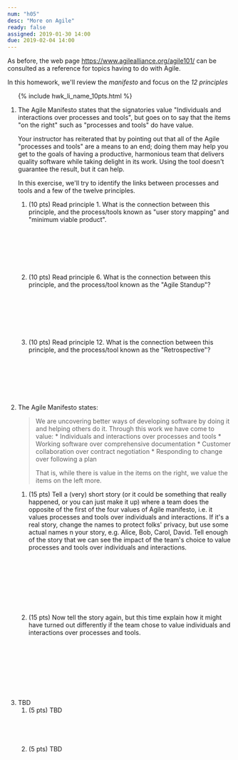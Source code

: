 ```yaml
---
num: "h05"
desc: "More on Agile"
ready: false
assigned: 2019-01-30 14:00
due: 2019-02-04 14:00
---
```


<div style="display:none;">https://ucsb-cs48.github.io/w19/hwk/h05/</div>

As before, the web page <https://www.agilealliance.org/agile101/> can be consulted as a reference for topics
having to do with Agile.

In this homework, we'll review the *manifesto* and focus on the *12 principles* 




<ol>

{% include hwk_li_name_10pts.html %}

<li style="margin-bottom:0em;" markdown="1">  The Agile Manifesto states that the signatories value "Individuals and interactions over processes and tools", but goes on to say that the items "on the right" such as "processes and tools" do have value.  

Your instructor has reiterated that by pointing out that all of the Agile "processes and tools" are a means to an end; doing them may help you get to the goals of having a productive, harmonious team that delivers quality software while taking delight in its work.  Using the tool doesn't guarantee the result, but it can help.

In this exercise, we'll try to identify the links between processes and tools and a few of the twelve principles.

<ol>

<li style="margin-bottom:8em;" markdown="1"> (10 pts) Read principle 1.  What is the connection between this principle, and the process/tools known as "user story mapping" and "minimum viable product".

</li>

<li style="margin-bottom:8em;" markdown="1"> (10 pts) Read principle 6.   What is the connection between this principle, and the process/tool known as the "Agile Standup"?

</li>

<li style="margin-bottom:8em;" markdown="1"> (10 pts) Read principle 12.   What is the connection between this principle, and the process/tool known as the "Retrospective"?

</li>



</ol>

<div class="pagebreak">
</div>

</li>

<li style="margin-bottom:1em;" markdown="1"> The Agile Manifesto states:

<blockquote markdown="1">
We are uncovering better ways of developing software by doing it and helping others do it. Through this work we have come to value:
* Individuals and interactions over processes and tools
* Working software over comprehensive documentation
* Customer collaboration over contract negotiation
* Responding to change over following a plan

That is, while there is value in the items on the right, we value the items on the left more.
</blockquote>


<ol>
<li style="margin-bottom:10em;" markdown="1">
(15 pts) Tell a (very) short story (or it could be something that really happened, or you can just make it up) where  a
  team does the opposite of the first of the four values of Agile manifesto, i.e. it values processes and tools over individuals and interactions.  If it's a real story, change the names to protect folks' privacy, but use some actual names n your story, e.g. Alice, Bob, Carol, David.   Tell enough of the story that we can see the impact of the team's choice to value processes and tools over individuals and interactions.

</li>

<li style="margin-bottom:10em;" markdown="1">
(15 pts) Now tell the story again, but this time explain how it might have turned out differently if the team chose to value individuals and interactions over processes and tools.
</li>


</ol>

</li>

<li markdown="1"> TBD


<ol>
<li style="margin-bottom:5em;" > (5 pts) TBD
</li>

<li style="margin-bottom:5em;" > (5 pts) TBD
</li>



</ol>
  
</li>




</ol>
